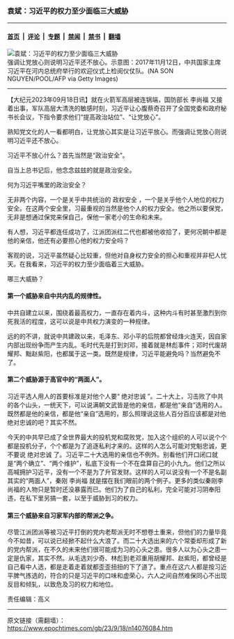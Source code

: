 ### 袁斌：习近平的权力至少面临三大威胁

---

#### [首页](../../../..?n14076084) &nbsp;|&nbsp; [评论](../../../../../epoch-comment?n14076084) &nbsp;|&nbsp; [专题](../../../../../epoch-special?n14076084) &nbsp;|&nbsp; [禁闻](../../../../../epoch-news?n14076084) &nbsp;|&nbsp; [禁书](../../../../../books?n14076084) &nbsp;|&nbsp; [翻墙](https://github.com/gfw-breaker/nogfw/blob/master/README.md?n14076084)


<div><img alt="袁斌：习近平的权力至少面临三大威胁" class="attachment-djy_600_400 size-djy_600_400 wp-post-image" src="https://i.epochtimes.com/assets/uploads/2023/09/id14076097-GettyImages-873147320-.jpeg"/>
<div class="caption">
 强调让党放心则说明习近平还不放心。示意图：2017年11月12日，中共国家主席习近平在河内总统府举行的欢迎仪式上检阅仪仗队。(NA SON NGUYEN/POOL/AFP via Getty Images)
</div></div><hr/><div class="post_content" id="artbody" itemprop="articleBody">
 <!-- article content begin -->
 <p>
  【大纪元2023年09月18日讯】就在火箭军高层被连锅端，国防部长
  <ok href="https://www.epochtimes.com/gb/tag/%E6%9D%8E%E5%B0%9A%E7%A6%8F.html">
   李尚福
  </ok>
  又接着出事，军队高层大清洗的敏感时刻，习近平让心腹蔡奇召开了全国党委和政府秘书长会议，下指令要求他们“提高政治站位”、“让党放心”。
 </p>
 <p>
  熟知党文化的人一看都明白，让党放心其实是让习近平放心。而强调让党放心则说明习近平还不放心。
 </p>
 <p>
  习近平不放心什么？首先当然是“政治安全”。
 </p>
 <p>
  自当上总书记后，他念念兹玆的就是政治安全。
 </p>
 <p>
  何为习近平嘴里的政治安全？
 </p>
 <p>
  无非两个内容，一个是关乎中共统治的
  <ok href="https://www.epochtimes.com/gb/tag/%E6%94%BF%E6%9D%83%E5%AE%89%E5%85%A8.html">
   政权安全
  </ok>
  ，一个是关乎他个人地位的权力安全。在这两个安全里，习最重视的当然是他个人的权力安全。他之所以要保党，无非是想通过保党来保自己，保他一家老小的生命和未来。
 </p>
 <p>
  有人想，习近平都连任成功了，江派团派红二代也都被他收拾了，更何况朝中都是他的亲信，他还有必要担心他的权力安全吗？
 </p>
 <p>
  客观的说，习近平虽然疑心比较重，但他对自身权力安全的担心和重视并非杞人忧天。在我看来，习近平的权力至少面临着三大威胁。
 </p>
 <p>
  哪三大威胁？
 </p>
 <h4>
  第一个威胁来自中共内乱的规律性。
 </h4>
 <p>
  中共自建立以来，围绕着最高权力，一直存在着内斗，这种内斗有时甚至激烈到你死我活的程度，这可以说是中共权力演变的一种规律。
 </p>
 <p>
  远的的不讲，就说中共建政以来，毛泽东、邓小平的后院都曾经烽火连天，因自家内部出现纷争而产生内乱。毛时代先是打到刘邓，接着就是林彪事件；邓时代废胡耀邦、黜赵紫阳，也都属于这一类。既然是规律，习近平能避免吗？当然避免不了。
 </p>
 <h4>
  第二个威胁源于高官中的“两面人”。
 </h4>
 <p>
  习近平选人用人的首要标准是对他个人要“
  <ok href="https://www.epochtimes.com/gb/tag/%E7%BB%9D%E5%AF%B9%E5%BF%A0%E8%AF%9A.html">
   绝对忠诚
  </ok>
  ”。二十大上，习击败了中共的各个山头，一统天下，可以说满朝文武皆是他的亲信，都是他“亲自”选用的人。既然都是他的亲信，都是他“亲自”选用的，那么照理说这些人百分百应该都是对他绝对忠诚的吧？其实不然。
 </p>
 <p>
  今天的中共早已成了全世界最大的投机党和腐败党，加入这个组织的人可以说个个都是投机分子，个个都是为了追逐私利才来的。这样的人怎么可能对党魁忠诚，更不要说
  <ok href="https://www.epochtimes.com/gb/tag/%E7%BB%9D%E5%AF%B9%E5%BF%A0%E8%AF%9A.html">
   绝对忠诚
  </ok>
  了。习近平二十大选用的亲信也不例外。别看他们开口闭口就是“两个确立”、“两个维护”，私底下没有一个不在盘算自己的小九九。他们之所以高喊拥护习近平，没有一个不是为了升官发财。这样的人可以说没有一个不是名副其实的“两面人”，秦刚
  <ok href="https://www.epochtimes.com/gb/tag/%E6%9D%8E%E5%B0%9A%E7%A6%8F.html">
   李尚福
  </ok>
  就是摆在我们眼前的两个例子。更多的类似秦刚李尚福的人物只是暂时还没暴露而已。他们为了自己的私利，完全可能对习阴奉阳违，在私下里另搞一套，以至于威胁到习的权力。
 </p>
 <h4>
  第三个威胁来自习家军内部的帮派之争。
 </h4>
 <p>
  尽管江派团派等被习近平打倒的党内老帮派无时不想卷土重来，但他们的力量毕竟今不如昔，可以说已经掀不起什么大浪了。而二十大选出来的六个常委却形成了新的党内帮派，在不久的未来他们很可能成为习的心头之患。很多人以为心头之患一定是仇家，其实不然。从毛选刘少奇、林彪到老邓重用胡耀邦、赵紫阳，都曾经是自己看中人选，都是走着走着就都歪歪扭扭的下了道了。重点在这六人都是按习近平脾气拣选的，符合的只是习近平的口味和虚荣心，六人之间自然难保同心不出现反目和倾轧，以致危及习的权力和地位。
 </p>
 <p>
  责任编辑：高义
 </p>
 <!-- article content end -->
 <div id="below_article_ad">
 </div>
</div>


---

原文链接（需翻墙）：https://www.epochtimes.com/gb/23/9/18/n14076084.htm